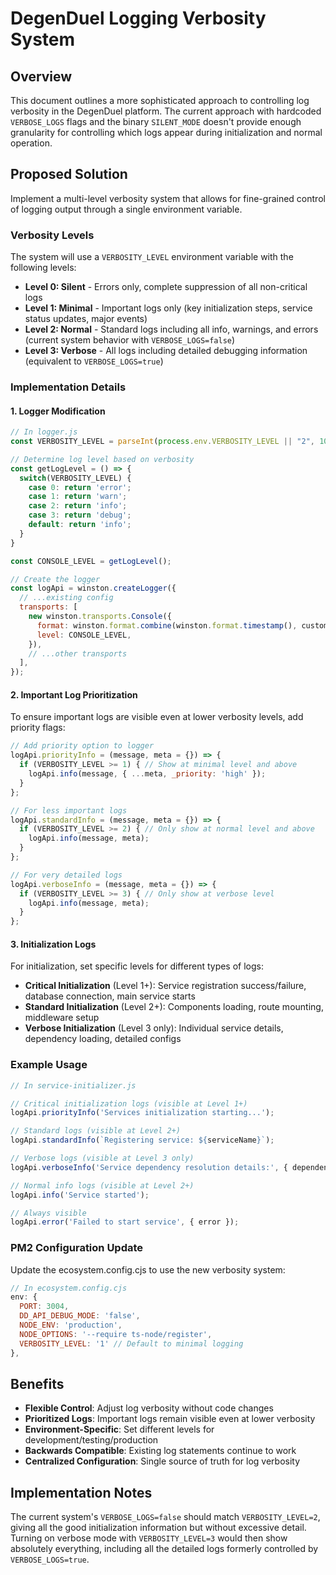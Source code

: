 # DegenDuel Logging Verbosity System

## Overview

This document outlines a more sophisticated approach to controlling log verbosity in the DegenDuel platform. The current approach with hardcoded `VERBOSE_LOGS` flags and the binary `SILENT_MODE` doesn't provide enough granularity for controlling which logs appear during initialization and normal operation.

## Proposed Solution

Implement a multi-level verbosity system that allows for fine-grained control of logging output through a single environment variable.

### Verbosity Levels

The system will use a `VERBOSITY_LEVEL` environment variable with the following levels:

- **Level 0: Silent** - Errors only, complete suppression of all non-critical logs
- **Level 1: Minimal** - Important logs only (key initialization steps, service status updates, major events)
- **Level 2: Normal** - Standard logs including all info, warnings, and errors (current system behavior with `VERBOSE_LOGS=false`)
- **Level 3: Verbose** - All logs including detailed debugging information (equivalent to `VERBOSE_LOGS=true`)

### Implementation Details

#### 1. Logger Modification

```javascript
// In logger.js
const VERBOSITY_LEVEL = parseInt(process.env.VERBOSITY_LEVEL || "2", 10);

// Determine log level based on verbosity
const getLogLevel = () => {
  switch(VERBOSITY_LEVEL) {
    case 0: return 'error';
    case 1: return 'warn';  
    case 2: return 'info';
    case 3: return 'debug';
    default: return 'info';
  }
}

const CONSOLE_LEVEL = getLogLevel();

// Create the logger
const logApi = winston.createLogger({
  // ...existing config
  transports: [
    new winston.transports.Console({
      format: winston.format.combine(winston.format.timestamp(), customFormat),
      level: CONSOLE_LEVEL,
    }),
    // ...other transports
  ],
});
```

#### 2. Important Log Prioritization

To ensure important logs are visible even at lower verbosity levels, add priority flags:

```javascript
// Add priority option to logger
logApi.priorityInfo = (message, meta = {}) => {
  if (VERBOSITY_LEVEL >= 1) { // Show at minimal level and above
    logApi.info(message, { ...meta, _priority: 'high' });
  }
};

// For less important logs
logApi.standardInfo = (message, meta = {}) => {
  if (VERBOSITY_LEVEL >= 2) { // Only show at normal level and above
    logApi.info(message, meta);
  }
};

// For very detailed logs
logApi.verboseInfo = (message, meta = {}) => {
  if (VERBOSITY_LEVEL >= 3) { // Only show at verbose level
    logApi.info(message, meta);
  }
};
```

#### 3. Initialization Logs

For initialization, set specific levels for different types of logs:

- **Critical Initialization** (Level 1+): Service registration success/failure, database connection, main service starts
- **Standard Initialization** (Level 2+): Components loading, route mounting, middleware setup
- **Verbose Initialization** (Level 3 only): Individual service details, dependency loading, detailed configs

### Example Usage

```javascript
// In service-initializer.js

// Critical initialization logs (visible at Level 1+)
logApi.priorityInfo('Services initialization starting...');

// Standard logs (visible at Level 2+)
logApi.standardInfo(`Registering service: ${serviceName}`);

// Verbose logs (visible at Level 3 only)
logApi.verboseInfo('Service dependency resolution details:', { dependencies });

// Normal info logs (visible at Level 2+)
logApi.info('Service started');

// Always visible
logApi.error('Failed to start service', { error });
```

### PM2 Configuration Update

Update the ecosystem.config.cjs to use the new verbosity system:

```javascript
// In ecosystem.config.cjs
env: {
  PORT: 3004,
  DD_API_DEBUG_MODE: 'false',
  NODE_ENV: 'production',
  NODE_OPTIONS: '--require ts-node/register',
  VERBOSITY_LEVEL: '1' // Default to minimal logging
},
```

## Benefits

- **Flexible Control**: Adjust log verbosity without code changes
- **Prioritized Logs**: Important logs remain visible even at lower verbosity
- **Environment-Specific**: Set different levels for development/testing/production
- **Backwards Compatible**: Existing log statements continue to work
- **Centralized Configuration**: Single source of truth for log verbosity

## Implementation Notes

The current system's `VERBOSE_LOGS=false` should match `VERBOSITY_LEVEL=2`, giving all the good initialization information but without excessive detail. Turning on verbose mode with `VERBOSITY_LEVEL=3` would then show absolutely everything, including all the detailed logs formerly controlled by `VERBOSE_LOGS=true`.